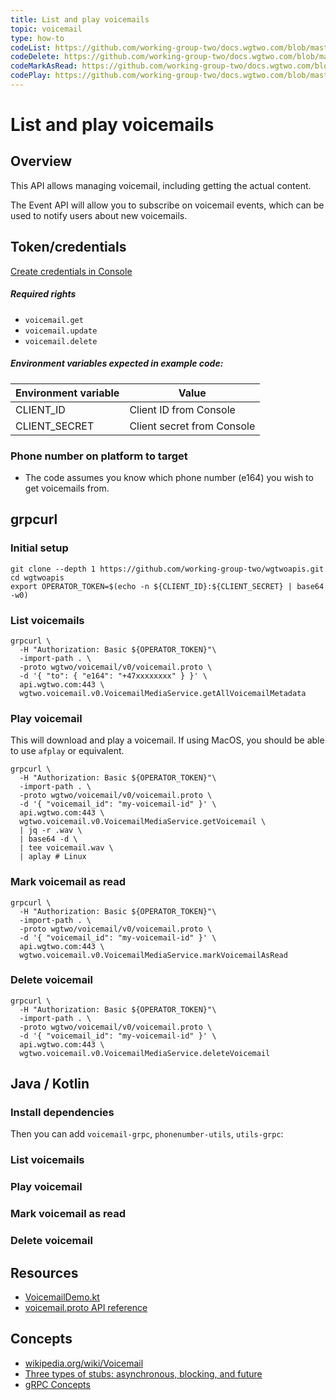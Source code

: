 ```yaml
---
title: List and play voicemails
topic: voicemail
type: how-to
codeList: https://github.com/working-group-two/docs.wgtwo.com/blob/master/examples/voicemail/src/main/kotlin/ListVoicemail.kt
codeDelete: https://github.com/working-group-two/docs.wgtwo.com/blob/master/examples/voicemail/src/main/kotlin/DeleteVoicemail.kt
codeMarkAsRead: https://github.com/working-group-two/docs.wgtwo.com/blob/master/examples/voicemail/src/main/kotlin/MarkVoicemailAsRead.kt
codePlay: https://github.com/working-group-two/docs.wgtwo.com/blob/master/examples/voicemail/src/main/kotlin/PlayVoicemail.kt
---
```


# List and play voicemails

## Overview
This API allows managing voicemail, including getting the actual content.

The Event API will allow you to subscribe on voicemail events, which can be used to notify users about new voicemails.

## Token/credentials
[Create credentials in Console](https://console.wgtwo.com/api-keys-redirect)

##### Required rights
- `voicemail.get`
- `voicemail.update`
- `voicemail.delete`

##### Environment variables expected in example code:

| Environment variable | Value                      |
|----------------------|----------------------------|
| CLIENT_ID            | Client ID from Console     |
| CLIENT_SECRET        | Client secret from Console |

### Phone number on platform to target
* The code assumes you know which phone number (e164) you wish to get voicemails from.

## grpcurl
### Initial setup

```shell script
git clone --depth 1 https://github.com/working-group-two/wgtwoapis.git
cd wgtwoapis
export OPERATOR_TOKEN=$(echo -n ${CLIENT_ID}:${CLIENT_SECRET} | base64 -w0)
```

### List voicemails
```shell script
grpcurl \
  -H "Authorization: Basic ${OPERATOR_TOKEN}"\
  -import-path . \
  -proto wgtwo/voicemail/v0/voicemail.proto \
  -d '{ "to": { "e164": "+47xxxxxxxx" } }' \
  api.wgtwo.com:443 \
  wgtwo.voicemail.v0.VoicemailMediaService.getAllVoicemailMetadata
```

### Play voicemail
This will download and play a voicemail. If using MacOS, you should be able to use `afplay` or equivalent. 

```shell script
grpcurl \
  -H "Authorization: Basic ${OPERATOR_TOKEN}"\
  -import-path . \
  -proto wgtwo/voicemail/v0/voicemail.proto \
  -d '{ "voicemail_id": "my-voicemail-id" }' \
  api.wgtwo.com:443 \
  wgtwo.voicemail.v0.VoicemailMediaService.getVoicemail \
  | jq -r .wav \
  | base64 -d \
  | tee voicemail.wav \
  | aplay # Linux
```

### Mark voicemail as read
```shell script
grpcurl \
  -H "Authorization: Basic ${OPERATOR_TOKEN}"\
  -import-path . \
  -proto wgtwo/voicemail/v0/voicemail.proto \
  -d '{ "voicemail_id": "my-voicemail-id" }' \
  api.wgtwo.com:443 \
  wgtwo.voicemail.v0.VoicemailMediaService.markVoicemailAsRead
```

### Delete voicemail
```shell script
grpcurl \
  -H "Authorization: Basic ${OPERATOR_TOKEN}"\
  -import-path . \
  -proto wgtwo/voicemail/v0/voicemail.proto \
  -d '{ "voicemail_id": "my-voicemail-id" }' \
  api.wgtwo.com:443 \
  wgtwo.voicemail.v0.VoicemailMediaService.deleteVoicemail
```

## Java / Kotlin

### Install dependencies
<JitpackDependency />

Then you can add `voicemail-grpc`, `phonenumber-utils`, `utils-grpc`:

<ClientDependencies :clients="['voicemail-grpc', 'phonenumber-utils', 'utils-grpc']"/>

### List voicemails
<GithubCode :to="$frontmatter.codeList" />

### Play voicemail
<GithubCode :to="$frontmatter.codePlay" />

### Mark voicemail as read
<GithubCode :to="$frontmatter.codeMarkAsRead" />

### Delete voicemail
<GithubCode :to="$frontmatter.codeDelete" />

## Resources
* [VoicemailDemo.kt](https://github.com/working-group-two/wgtwo-kotlin-code-snippets/blob/master/src/main/kotlin/com/wgtwo/example/voicemail/VoicemailDemo.kt)
* [voicemail.proto API reference](https://github.com/working-group-two/wgtwoapis/blob/master/wgtwo/voicemail/voicemail.proto)

## Concepts
* [wikipedia.org/wiki/Voicemail](https://en.wikipedia.org/wiki/Voicemail)
* [Three types of stubs: asynchronous, blocking, and future](https://grpc.io/docs/reference/java/generated-code/)
* [gRPC Concepts](https://grpc.io/docs/guides/concepts/)
